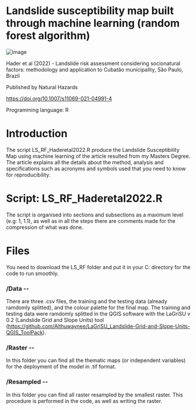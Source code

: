 # Landslide susceptibility map built through machine learning (random forest algorithm)
   ![image](https://user-images.githubusercontent.com/122403781/214556273-1dee6834-f56e-40db-8136-168ccb4bb3ff.png)



Hader et al (2022) - Landslide risk assessment considering socionatural factors: methodology and application to Cubatão municipality, São Paulo, Brazil

Published by Natural Hazards

https://doi.org/10.1007/s11069-021-04991-4

Programming language: R

# Introduction 
The script LS_RF_Haderetal2022.R produce the Landslide Susceptibility Map using machine learning of the article resulted from my Masters Degree. The article explains all the details about the method, analysis and specifications such as acronyms and symbols used that you need to know for reproducibility.

# Script: LS_RF_Haderetal2022.R
The script is organised into sections and subsections as a maximum level (e.g: 1, 1.1), as well as in all the steps there are comments made for the compression of what was done.

# Files 
You need to download the LS_RF folder and put it in your C: directory for the code to run smoothly.

### /Data --
There are three .csv files, the training and the testing data (already ramdomly splitted), and the colour palette for the final map. The training and testing data were ramdomly splitted in the QGIS software with the LaGriSU v 0.2 (Landslide Grid and Slope Units) tool (https://github.com/Althuwaynee/LaGriSU_Landslide-Grid-and-Slope-Units-QGIS_ToolPack).

### /Raster --
In this folder you can find all the thematic maps (or independent variables) for the deployment of the model in .tif format.

### /Resampled --
In this folder you can find all raster resampled by the smallest raster. This procedure is performed in the code, as well as writing the raster.
